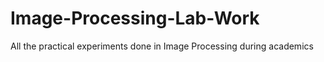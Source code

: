 # Image-Processing-Lab-Work
All the practical experiments done in Image Processing during academics
